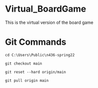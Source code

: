 # Virtual_BoardGame

This is the virtual version of the board game

# Git Commands

```
cd C:\Users\Public\n436-spring22
```

```
git checkout main
```

```
git reset --hard origin/main
```

```
git pull origin main
```
